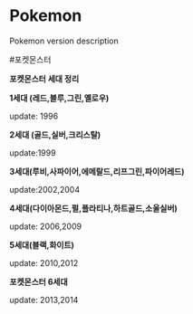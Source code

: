 # Pokemon
Pokemon version description


#포켓몬스터

**포켓몬스터 세대 정리**

**1세대 (레드,블루,그린,옐로우)**

update: 1996

**2세대 (골드,실버,크리스탈)**

update:1999

**3세대(루비,사파이어,에메랄드,리프그린,파이어레드)**

update:2002,2004

**4세대(다이아몬드,펄,플라티나,하트골드,소울실버)**

update: 2006,2009

**5세대(블랙,화이트)**

update: 2010,2012

**포켓몬스터 6세대** 

update: 2013,2014
